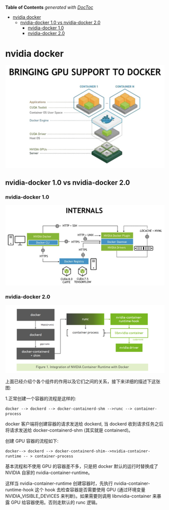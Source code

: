 <!-- START doctoc generated TOC please keep comment here to allow auto update -->
<!-- DON'T EDIT THIS SECTION, INSTEAD RE-RUN doctoc TO UPDATE -->
**Table of Contents**  *generated with [DocToc](https://github.com/thlorenz/doctoc)*

- [nvidia docker](#nvidia-docker)
  - [nvidia-docker 1.0 vs nvidia-docker 2.0](#nvidia-docker-10-vs-nvidia-docker-20)
    - [nvidia-docker 1.0](#nvidia-docker-10)
    - [nvidia-docker 2.0](#nvidia-docker-20)

<!-- END doctoc generated TOC please keep comment here to allow auto update -->

# nvidia docker

![](pics/nvidia-docker.png)

## nvidia-docker 1.0 vs nvidia-docker 2.0

### nvidia-docker 1.0

![](pics/nvidia-docker-v1.0.png)

### nvidia-docker 2.0

![](pics/nvidia-docker-v2.0.png)

上面已经介绍个各个组件的作用以及它们之间的关系，接下来详细的描述下这张图:

1.正常创建一个容器的流程是这样的:

```
docker --> dockerd --> docker-containerd-shm -->runc --> container-process
```

docker 客户端将创建容器的请求发送给 dockerd, 当 dockerd 收到请求任务之后将请求发送给 docker-containerd-shm (其实就是 containerd)。

创建 GPU 容器的流程如下:

```
docker--> dockerd --> docker-containerd-shim-->nvidia-container-runtime -- > container-process
```

基本流程和不使用 GPU 的容器差不多，只是把 docker 默认的运行时替换成了 NVIDIA 自家的 nvidia-container-runtime。

这样当 nvidia-container-runtime 创建容器时，先执行 nvidia-container-runtime-hook 这个 hook 去检查容器是否需要使用 GPU (通过环境变量 NVIDIA_VISIBLE_DEVICES 来判断)。如果需要则调用 libnvidia-container 来暴露 GPU 给容器使用。否则走默认的 runc 逻辑。
